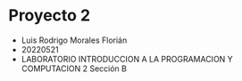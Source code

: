 # Proyecto 2
- Luis Rodrigo Morales Florián
- 20220521
- LABORATORIO INTRODUCCION A LA PROGRAMACION Y COMPUTACION 2 Sección B
